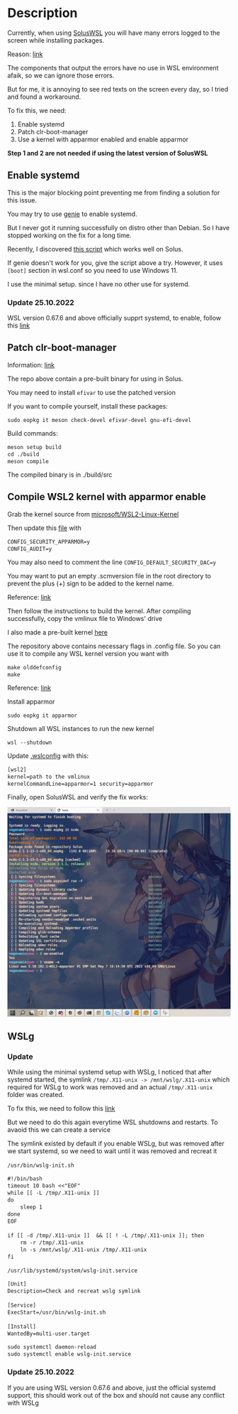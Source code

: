 # Description

Currently, when using [SolusWSL](https://github.com/sileshn/SolusWSL) you will have many errors logged to the screen while installing packages.

Reason: [link](https://github.com/sileshn/SolusWSL#features-and-important-information)

The components that output the errors have no use in WSL environment afaik, so we can ignore those errors.

But for me, it is annoying to see red texts on the screen every day, so I tried and found a workaround.

To fix this, we need:

1. Enable systemd
2. Patch clr-boot-manager
3. Use a kernel with apparmor enabled and enable apparmor

**Step 1 and 2 are not needed if using the latest version of SolusWSL**

## Enable systemd

This is the major blocking point preventing me from finding a solution for this issue.

You may try to use [genie](https://github.com/arkane-systems/genie) to enable systemd.

But I never got it running successfully on distro other than Debian. So I have stopped working on the fix for a long time.

Recently, I discovered [this script](https://github.com/diddledani/one-script-wsl2-systemd) which works well on Solus.

If genie doesn't work for you, give the script above a try. However, it uses `[boot]` section in wsl.conf so you need to use Windows 11.

I use the minimal setup. since I have no other use for systemd.

### Update 25.10.2022

WSL version 0.67.6 and above officially supprt systemd, to enable, follow this [link](https://devblogs.microsoft.com/commandline/systemd-support-is-now-available-in-wsl/)

## Patch clr-boot-manager

Information: [link](https://github.com/Fubuchi/clr-boot-manager/blob/master/README.md)

The repo above contain a pre-built binary for using in Solus.

You may need to install `efivar` to use the patched version

If you want to compile yourself, install these packages:

```
sudo eopkg it meson check-devel efivar-devel gnu-efi-devel
```

Build commands:

```
meson setup build
cd ./build
meson compile
```

The compiled binary is in ./build/src

## Compile WSL2 kernel with apparmor enable

Grab the kernel source from [microsoft/WSL2-Linux-Kernel](https://github.com/microsoft/WSL2-Linux-Kernel)

Then update this [file](https://github.com/microsoft/WSL2-Linux-Kernel/blob/linux-msft-wsl-5.10.y/Microsoft/config-wsl) with

```
CONFIG_SECURITY_APPARMOR=y
CONFIG_AUDIT=y
```

You may also need to comment the line `CONFIG_DEFAULT_SECURITY_DAC=y`

You may want to put an empty .scmversion file in the root directory to prevent the plus (+) sign to be added to the kernel name.

Reference: [link](https://stackoverflow.com/questions/19333918/dont-add-to-linux-kernel-version)

Then follow the instructions to build the kernel. After compiling successfully, copy the vmlinux file to Windows' drive

I also made a pre-built kernel [here](https://github.com/Fubuchi/WSL2-Linux-Kernel)

The repository above contains necessary flags in .config file. So you can use it to compile any WSL kernel version you want with

```
make olddefconfig
make
```

Reference: [link](https://stackoverflow.com/a/31936064/4015729)

Install apparmor

```
sudo eopkg it apparmor
```

Shutdown all WSL instances to run the new kernel

```
wsl --shutdown
```

Update [.wslconfig](https://docs.microsoft.com/en-us/windows/wsl/wsl-config#wslconfig) with this:

```
[wsl2]
kernel=path to the vmlinux
kernelCommandLine=apparmor=1 security=apparmor
```

Finally, open SolusWSL and verify the fix works:

![](result.png)

## WSLg

### Update

While using the minimal systemd setup with WSLg, I noticed that after systemd started, the symlink `/tmp/.X11-unix -> /mnt/wslg/.X11-unix` which required for WSLg to work was removed and an actual `/tmp/.X11-unix` folder was created.

To fix this, we need to follow this [link](https://github.com/microsoft/wslg/wiki/Diagnosing-%22cannot-open-display%22-type-issues-with-WSLg)

But we need to do this again everytime WSL shutdowns and restarts. To avaoid this we can create a service

The symlink existed by default if you enable WSLg, but was removed after we start systemd, so we need to wait until it was removed and recreat it

`/usr/bin/wslg-init.sh`
```
#!/bin/bash
timeout 10 bash <<"EOF"
while [[ -L /tmp/.X11-unix ]]
do
    sleep 1
done
EOF

if [[ -d /tmp/.X11-unix ]]  && [[ ! -L /tmp/.X11-unix ]]; then
    rm -r /tmp/.X11-unix
    ln -s /mnt/wslg/.X11-unix /tmp/.X11-unix
fi
```
`/usr/lib/systemd/system/wslg-init.service`
```
[Unit]
Description=Check and recreat wslg symlink

[Service]
ExecStart=/usr/bin/wslg-init.sh

[Install]
WantedBy=multi-user.target
```

```
sudo systemctl daemon-reload
sudo systemctl enable wslg-init.service 
```

### Update 25.10.2022

If you are using WSL version 0.67.6 and above, just the official systemd support, this should work out of the box and should not cause any conflict with WSLg
